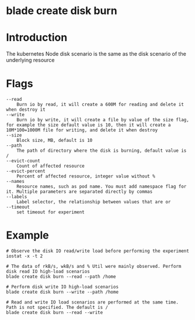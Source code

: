 # blade create disk burn

# **Introduction**
The kubernetes Node disk scenario is the same as the disk scenario of the underlying resource
# **Flags**

```
--read
	Burn io by read, it will create a 600M for reading and delete it when destroy it
--write
	Burn io by write, it will create a file by value of the size flag, for example the size default value is 10, then it will create a 10M*100=1000M file for writing, and delete it when destroy
--size
	Block size, MB, default is 10
--path
	The path of directory where the disk is burning, default value is /
--evict-count
	Count of affected resource
--evict-percent
	Percent of affected resource, integer value without %
--names
	Resource names, such as pod name. You must add namespace flag for it. Multiple parameters are separated directly by commas
--labels
	Label selector, the relationship between values that are or
--timeout
	set timeout for experiment

```

# **Example**

````
# Observe the disk IO read/write load before performing the experiment
iostat -x -t 2
````
````
# The data of rkB/s, wkB/s and % Util were mainly observed. Perform disk read IO high-load scenarios
blade create disk burn --read --path /home
````
````
# Perform disk write IO high-load scenarios
blade create disk burn --write --path /home
````
````
# Read and write IO load scenarios are performed at the same time. Path is not specified. The default is /
blade create disk burn --read --write
````


